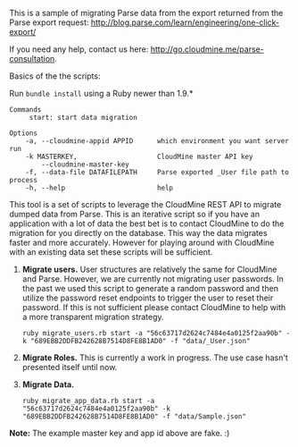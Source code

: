 This is a sample of migrating Parse data from the export returned from the Parse export request:
http://blog.parse.com/learn/engineering/one-click-export/

If you need any help, contact us here: http://go.cloudmine.me/parse-consultation.

Basics of the the scripts:

Run ```bundle install``` using a Ruby newer than 1.9.*

```
Commands
     start: start data migration

Options
    -a, --cloudmine-appid APPID      which environment you want server run
    -k MASTERKEY,                    CloudMine master API key
        --cloudmine-master-key
    -f, --data-file DATAFILEPATH     Parse exported _User file path to process
    -h, --help                       help
```

This tool is a set of scripts to leverage the CloudMine REST API to migrate dumped data from Parse. This is an iterative script so if you have an application with a lot of data the best bet is to contact CloudMine to do the migration for you directly on the database. This way the data migrates faster and more accurately. However for playing around with CloudMine with an existing data set these scripts will be sufficient.

1. **Migrate users.**
User structures are relatively the same for CloudMine and Parse. However, we are currently not migrating user passwords. In the past we used this script to generate a random password and then utilize the password reset endpoints to trigger the user to reset their password. If this is not sufficient please contact CloudMine to help with a more transparent migration strategy.

     ```ruby migrate_users.rb start -a "56c63717d2624c7484e4a0125f2aa90b" -k "689EBB2DDFB242628B7514D8FE8B1AD0" -f "data/_User.json"```

2. **Migrate Roles.**
This is currently a work in progress. The use case hasn't presented itself until now.

3. **Migrate Data.**

     ```ruby migrate_app_data.rb start -a "56c63717d2624c7484e4a0125f2aa90b" -k "689EBB2DDFB242628B7514D8FE8B1AD0" -f "data/Sample.json"```

**Note:** The example master key and app id above are fake. :)
